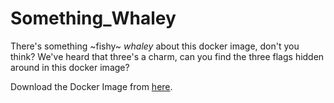 # Something_Whaley

There's something ~fishy~ *whaley* about this docker image, don't you think? We've heard that three's a charm, can you find the three flags hidden around in this docker image?

Download the Docker Image from [here](https://drive.google.com/file/d/19SCjbhODOb710y7_Fg9NEsmB_mjMm7Ds/view?usp=sharing).
